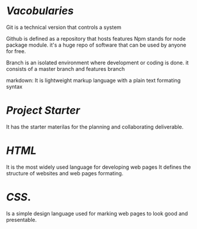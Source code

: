 # *Vacobularies*

Git is a technical version that controls a system

Github is defined as a repository that hosts features
Npm stands for node package module. it's a huge repo of software that can be used by anyone for free.

Branch is an isolated environment where development or coding is done. it consists of a master branch and features branch

markdown: It is lightweight markup language with a plain text formating syntax

# *Project Starter*

It has the starter materilas for the planning and collaborating deliverable.

# *HTML*
It is the most widely used language for developing web pages
It defines the structure of websites and web pages formating.

# *CSS*.
Is a simple design language used for marking web pages to look good and presentable.
